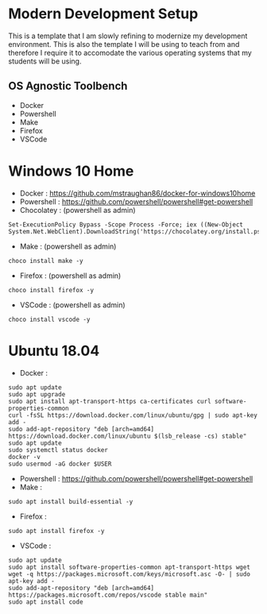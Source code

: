 # Modern Development Setup
This is a template that I am slowly refining to modernize my development environment. This is also the template I will be using to teach from and therefore I require it to accomodate the various operating systems that my students will be using.

## OS Agnostic Toolbench
- Docker
- Powershell
- Make
- Firefox
- VSCode

# Windows 10 Home
- Docker : https://github.com/mstraughan86/docker-for-windows10home
- Powershell : https://github.com/powershell/powershell#get-powershell
- Chocolatey : (powershell as admin) 
```
Set-ExecutionPolicy Bypass -Scope Process -Force; iex ((New-Object System.Net.WebClient).DownloadString('https://chocolatey.org/install.ps1'))
```
- Make : (powershell as admin) 
```
choco install make -y
```
- Firefox : (powershell as admin) 
```
choco install firefox -y
```
- VSCode : (powershell as admin) 
```
choco install vscode -y
```

# Ubuntu 18.04
- Docker : 
```
sudo apt update
sudo apt upgrade
sudo apt install apt-transport-https ca-certificates curl software-properties-common
curl -fsSL https://download.docker.com/linux/ubuntu/gpg | sudo apt-key add -
sudo add-apt-repository "deb [arch=amd64] https://download.docker.com/linux/ubuntu $(lsb_release -cs) stable"
sudo apt update
sudo systemctl status docker
docker -v
sudo usermod -aG docker $USER
```
- Powershell : https://github.com/powershell/powershell#get-powershell
- Make : 
```
sudo apt install build-essential -y
```
- Firefox : 
```
sudo apt install firefox -y
```
- VSCode :
```
sudo apt update
sudo apt install software-properties-common apt-transport-https wget
wget -q https://packages.microsoft.com/keys/microsoft.asc -O- | sudo apt-key add -
sudo add-apt-repository "deb [arch=amd64] https://packages.microsoft.com/repos/vscode stable main"
sudo apt install code
```
